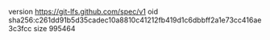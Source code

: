 version https://git-lfs.github.com/spec/v1
oid sha256:c261dd91b5d35cadec10a8810c41212fb419d1c6dbbff2a1e73cc416ae3c3fcc
size 995464
